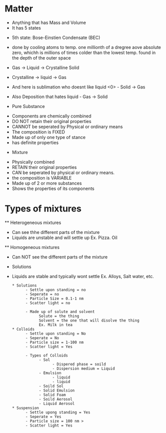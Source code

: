 # Matter
- Anything that has Mass and Volume
- It has 5 states

* 5th state: Bose-Einstien Condensate (BEC)
- done by cooling atoms to temp. one millionth of a dregree aove absolute zero, whichh is millions of times colder than the lowest temp. found in the depth of the outer space

- Gas -> Liquid -> Crystalline Solid
- Crystalline -> liquid -> Gas 

* And here is sublimation who doesnt like liquid <0>
      - Solid -> Gas
* Also Deposition that hates liquid
      - Gas -> Solid

* Pure Substance
- Components are chemically combined
- DO NOT retain their original properties
- CANNOT be seperated by Physical or ordinary means
- The composition is FIXED
- Made up of only one type of stance
- has definite properties

* Mixture
- Physically combined
- RETAIN their original properties
- CAN be seperated by physical or ordinary means.
- the composition is VARIABLE
- Made up of 2 or more substances
- Shows the properties of its components

# Types of mixtures
** Heterogeneous mixtures
- Can see thhe different parts of the mixture
- Liquids are unstable and will settle up
Ex. Pizza. Oil

** Homogeneous mixtures
- Can NOT see the different parts of the mixture
- Solutions
- Liquids are stable and typically wont settle
Ex. Alloys, Salt water, etc.

      * Solutions
            - Settle upon standing = no
            - Seperate = no
            - Particle Size = 0.1-1 nm
            - Scatter light = no

            - Made up of solute and solvent
                  Solute = the thing
                  Solvent = the one that will disolve the thing
                  Ex. Milk in tea
      * Colloids
            - Settle upon standing = No
            - Seperate = No
            - Particle size = 1-100 nm
            - Scatter light = Yes

            - Types of Colloids
                  - Sol 
                        - Dispered phase = soild
                        - Dispersion medium = Liquid
                  - Emulsion
                        - liquid
                        - liquid
                  - Soild Sol
                  - Solid Emulsion
                  - Solid Foam
                  - Soild Aerosol
                  - Liquid Aerosol
      * Suspension
            - Settle upong standing = Yes
            - Seperate = Yes
            - Particle size = 100 nm >
            - Scatter light = Yes
